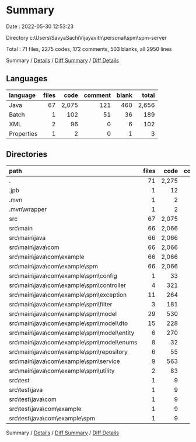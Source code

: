 # Summary

Date : 2022-05-30 12:53:23

Directory c:\Users\SavyaSachiVijayavith\personal\spm\spm-server

Total : 71 files,  2275 codes, 172 comments, 503 blanks, all 2950 lines

Summary / [Details](details.md) / [Diff Summary](diff.md) / [Diff Details](diff-details.md)

## Languages
| language | files | code | comment | blank | total |
| :--- | ---: | ---: | ---: | ---: | ---: |
| Java | 67 | 2,075 | 121 | 460 | 2,656 |
| Batch | 1 | 102 | 51 | 36 | 189 |
| XML | 2 | 96 | 0 | 6 | 102 |
| Properties | 1 | 2 | 0 | 1 | 3 |

## Directories
| path | files | code | comment | blank | total |
| :--- | ---: | ---: | ---: | ---: | ---: |
| . | 71 | 2,275 | 172 | 503 | 2,950 |
| .jpb | 1 | 12 | 0 | 0 | 12 |
| .mvn | 1 | 2 | 0 | 1 | 3 |
| .mvn\wrapper | 1 | 2 | 0 | 1 | 3 |
| src | 67 | 2,075 | 121 | 460 | 2,656 |
| src\main | 66 | 2,066 | 121 | 455 | 2,642 |
| src\main\java | 66 | 2,066 | 121 | 455 | 2,642 |
| src\main\java\com | 66 | 2,066 | 121 | 455 | 2,642 |
| src\main\java\com\example | 66 | 2,066 | 121 | 455 | 2,642 |
| src\main\java\com\example\spm | 66 | 2,066 | 121 | 455 | 2,642 |
| src\main\java\com\example\spm\config | 1 | 33 | 31 | 7 | 71 |
| src\main\java\com\example\spm\controller | 4 | 321 | 22 | 47 | 390 |
| src\main\java\com\example\spm\exception | 11 | 264 | 1 | 59 | 324 |
| src\main\java\com\example\spm\filter | 3 | 181 | 12 | 39 | 232 |
| src\main\java\com\example\spm\model | 29 | 530 | 1 | 112 | 643 |
| src\main\java\com\example\spm\model\dto | 15 | 228 | 0 | 60 | 288 |
| src\main\java\com\example\spm\model\entity | 6 | 270 | 1 | 36 | 307 |
| src\main\java\com\example\spm\model\enums | 8 | 32 | 0 | 16 | 48 |
| src\main\java\com\example\spm\repository | 6 | 55 | 0 | 30 | 85 |
| src\main\java\com\example\spm\service | 9 | 563 | 7 | 129 | 699 |
| src\main\java\com\example\spm\utility | 2 | 83 | 41 | 25 | 149 |
| src\test | 1 | 9 | 0 | 5 | 14 |
| src\test\java | 1 | 9 | 0 | 5 | 14 |
| src\test\java\com | 1 | 9 | 0 | 5 | 14 |
| src\test\java\com\example | 1 | 9 | 0 | 5 | 14 |
| src\test\java\com\example\spm | 1 | 9 | 0 | 5 | 14 |

Summary / [Details](details.md) / [Diff Summary](diff.md) / [Diff Details](diff-details.md)